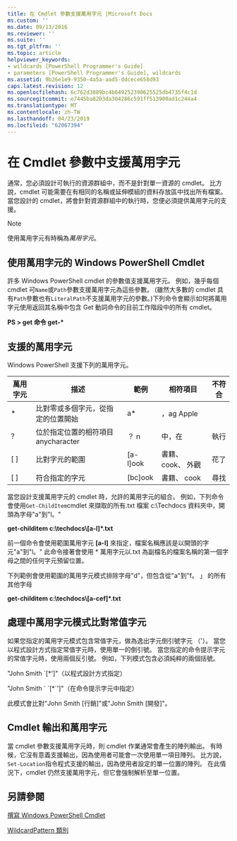 ```yaml
---
title: 在 Cmdlet 參數支援萬用字元 |Microsoft Docs
ms.custom: ''
ms.date: 09/13/2016
ms.reviewer: ''
ms.suite: ''
ms.tgt_pltfrm: ''
ms.topic: article
helpviewer_keywords:
- wildcards [PowerShell Programmer's Guide]
- parameters [PowerShell Programmer's Guide], wildcards
ms.assetid: 9b26e1e9-9350-4a5a-aad5-ddcece658d93
caps.latest.revision: 12
ms.openlocfilehash: 6c762d3889bc4b649252390625525db4735f4c1d
ms.sourcegitcommit: e7445ba8203da304286c591ff513900ad1c244a4
ms.translationtype: MT
ms.contentlocale: zh-TW
ms.lasthandoff: 04/23/2019
ms.locfileid: "62067394"
---
```

# <a name="supporting-wildcard-characters-in-cmdlet-parameters"></a>在 Cmdlet 參數中支援萬用字元

通常，您必須設計可執行的資源群組中，而不是針對單一資源的 cmdlet。 比方說，cmdlet 可能需要在有相同的名稱或延伸模組的資料存放區中找出所有檔案。 當您設計的 cmdlet，將會針對資源群組中的執行時，您便必須提供萬用字元的支援。

> [!NOTE]
> 使用萬用字元有時稱為*萬用字元*。

## <a name="windows-powershell-cmdlets-that-use-wildcards"></a>使用萬用字元的 Windows PowerShell Cmdlet

 許多 Windows PowerShell cmdlet 的參數值支援萬用字元。 例如，幾乎每個 cmdlet 可`Name`或`Path`參數支援萬用字元為這些參數。 (雖然大多數的 cmdlet 具有`Path`參數也有`LiteralPath`不支援萬用字元的參數。)下列命令會顯示如何將萬用字元使用返回其名稱中包含 Get 動詞命令的目前工作階段中的所有 cmdlet。

 **PS > get 命令 get-\***

## <a name="supported-wildcard-characters"></a>支援的萬用字元

Windows PowerShell 支援下列的萬用字元。

|萬用字元|描述|範例|相符項目|不符合|
|------------------------|-----------------|-------------|-------------|--------------------|
|*|比對零或多個字元，從指定的位置開始|a*|，ag Apple||
|?|位於指定位置的相符項目 anycharacter|？ n|中，在|執行|
|[ ]|比對字元的範圍|[a-l]ook|書籍、 cook、 外觀|花了|
|[ ]|符合指定的字元|[bc]ook|書籍、 cook|尋找|

當您設計支援萬用字元的 cmdlet 時，允許的萬用字元的組合。 例如，下列命令會使用`Get-ChildItem`cmdlet 來擷取的所有.txt 檔案 c:\Techdocs 資料夾中，開頭為字母"a"到"l。"

**get-childitem c:\techdocs\\[a-l]\*.txt**

前一個命令會使用範圍萬用字元 **[a-l]** 來指定，檔案名稱應該是以開頭的字元"a"到"l。" 此命令接著會使用 * 萬用字元以.txt 為副檔名的檔案名稱的第一個字母之間的任何字元預留位置。

下列範例會使用範圍的萬用字元模式排除字母"d"，但包含從"a"到"f。 」 的所有其他字母

**get-childitem c:\techdocs\\[a-cef]\*.txt**

## <a name="handling-literal-characters-in-wildcard-patterns"></a>處理中萬用字元模式比對常值字元

如果您指定的萬用字元模式包含常值字元，做為逸出字元倒引號字元 （'）。 當您以程式設計方式指定常值字元時，使用單一的倒引號。 當您指定的命令提示字元的常值字元時，使用兩個反引號。 例如，下列模式包含必須純粹的兩個括號。

"John Smith \`[*']"（以程式設計方式指定）

"John Smith \` \`[*\`']"（在命令提示字元中指定）

此模式會比對"John Smith [行銷]"或"John Smith [開發]"。

## <a name="cmdlet-output-and-wildcard-characters"></a>Cmdlet 輸出和萬用字元

當 cmdlet 參數支援萬用字元時，則 cmdlet 作業通常會產生的陣列輸出。 有時候，它沒有意義支援輸出，因為使用者可能會一次使用單一項目陣列。 比方說，`Set-Location`指令程式支援的輸出，因為使用者設定的單一位置的陣列。 在此情況下，cmdlet 仍然支援萬用字元，但它會強制解析至單一位置。

## <a name="see-also"></a>另請參閱

[撰寫 Windows PowerShell Cmdlet](./writing-a-windows-powershell-cmdlet.md)

[WildcardPattern 類別](/dotnet/api/system.management.automation.wildcardpattern)
